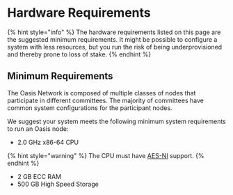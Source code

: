 # Hardware Requirements

{% hint style="info" %}
The hardware requirements listed on this page are the suggested minimum requirements. It might be possible to configure a system with less resources, but you run the risk of being underprovisioned and thereby prone to loss of stake.
{% endhint %}

## Minimum Requirements <a id="suggested-minimum-configurations"></a>

The Oasis Network is composed of multiple classes of nodes that participate in different committees. The majority of committees have common system configurations for the participant nodes.

We suggest your system meets the following minimum system requirements to run an Oasis node:

* 2.0 GHz x86-64 CPU

{% hint style="warning" %}
The CPU must have [AES-NI](https://en.wikipedia.org/wiki/AES_instruction_set) support.
{% endhint %}

* 2 GB ECC RAM
* 500 GB High Speed Storage

